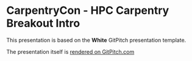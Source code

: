 # CarpentryCon - HPC Carpentry Breakout Intro

This presentation is based on the **White** GitPitch presentation template.

The presentation itself is [rendered on GitPitch.com](https://gitpitch.com/E-CAM/carpentrycon_hpc_breakout/master)
